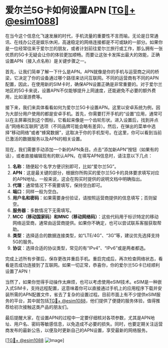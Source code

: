# 爱尔兰5G卡如何设置APN [[TG💪+ @esim1088](https://t.me/s/esim1088)]

在当今这个信息化飞速发展的时代，手机流量的重要性不言而喻。无论是日常通讯、在线办公还是娱乐休闲，高速稳定的网络连接都是不可或缺的一部分。如果你是一位经常往来于爱尔兰的朋友，或者计划前往爱尔兰旅行或工作，那么拥有一张优质的5G卡无疑会让你的体验更加顺畅。而要让这张卡发挥出最大的效能，正确设置APN（接入点名称）是关键步骤之一。

首先，让我们简单了解一下什么是APN。APN就像是你的手机与运营商之间的桥梁，它决定了你的设备通过哪个路径来访问互联网。不同的运营商有不同的APN配置，因此，在使用新的SIM卡时，确保APN设置正确是非常重要的。对于爱尔兰地区的5G卡来说，设置APN不仅能够提升上网速度，还能避免不必要的额外费用，比如漫游费等。

接下来，我们来具体看看如何为爱尔兰5G卡设置APN。这里以安卓系统为例，因为大部分用户使用的都是安卓手机。首先，你需要打开手机的“设置”应用，通常可以在主屏幕找到这个图标，它看起来像是一个齿轮形状。进入设置后，找到并点击“网络和互联网”选项（不同品牌可能会略有差异）。然后，在弹出的菜单中选择“移动网络”或者“蜂窝数据”，这取决于你的手机型号。在这里，你可以看到当前已激活的数据服务以及APN的相关设置。

现在，我们需要手动添加一个新的APN条目。点击“添加新APN”按钮（如果有的话），或者直接编辑现有的默认APN。在填写APN信息时，请注意以下几点：

1. **名称**：随便起个名字方便识别即可，比如“爱尔兰5G”。
2. **APN**：这是最关键的部分，根据你所购买的爱尔兰5G卡的具体要求填写对应的APN地址。一般来说，这会在购买时提供的说明文档中明确指出。
3. **代理**：通常情况下不需要填写，保持空白即可。
4. **端口**：同样一般为空白。
5. **用户名和密码**：如果需要身份验证，请按照运营商提供的信息填写；否则留空。
6. **服务器**：多数情况下无需填写。
7. **MCC（移动国家码）和MNC（移动网络码）**：这些代码用于标识特定的移动网络运营商，通常由运营商提供。如果你不确定，也可以尝试联系客服获取帮助。
8. **类型**：选择适合的数据连接类型，如“LTE/4G”、“3G”等，建议优先选择支持5G的服务。
9. **协议**：选择合适的协议类型，常见的有“IPv4”、“IPv6”或是两者都选。

完成上述所有步骤后，保存更改并重启手机。重启完成后，再次检查网络状态，看看是否成功连接到了互联网。如果一切正常，恭喜你，你的爱尔兰5G卡已经顺利设置了APN！

当然了，如果你觉得手动操作太麻烦，也可以考虑使用eSIM技术。eSIM是一种嵌入式SIM卡，支持远程配置，这意味着你可以直接通过手机上的应用程序下载并安装所需的APN配置文件，省去了复杂的设置过程。目前市面上有不少提供eSIM服务的平台，其中就包括[TG💪+ @esim1088](https://t.me/s/esim1088)，他们提供了便捷的服务体验，值得推荐给初次接触这类产品的朋友们。

最后提醒大家，在设置APN的过程中一定要仔细核对各项参数，尤其是APN地址、用户名、密码等敏感信息，以免造成不必要的损失。同时，也要定期关注运营商发布的最新公告，以便及时更新自己的APN设置，享受最新的网络服务。

[[TG💪+ @esim1088](https://t.me/s/esim1088) ![Image](https://i.postimg.cc/4NQfJmqS/Snipaste-2025-05-13-00-14-12.png)]